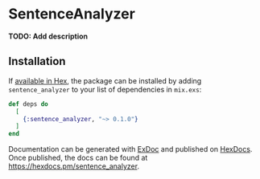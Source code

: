 # SentenceAnalyzer

**TODO: Add description**

## Installation

If [available in Hex](https://hex.pm/docs/publish), the package can be installed
by adding `sentence_analyzer` to your list of dependencies in `mix.exs`:

```elixir
def deps do
  [
    {:sentence_analyzer, "~> 0.1.0"}
  ]
end
```

Documentation can be generated with [ExDoc](https://github.com/elixir-lang/ex_doc)
and published on [HexDocs](https://hexdocs.pm). Once published, the docs can
be found at <https://hexdocs.pm/sentence_analyzer>.

